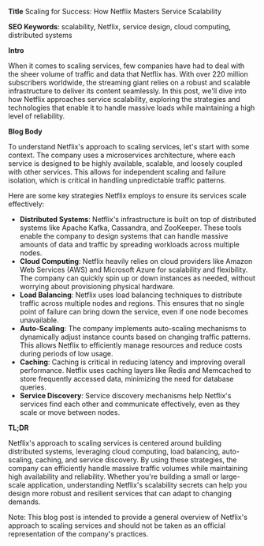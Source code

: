 **Title**
Scaling for Success: How Netflix Masters Service Scalability

**SEO Keywords**: scalability, Netflix, service design, cloud computing, distributed systems

**Intro**

When it comes to scaling services, few companies have had to deal with the sheer volume of traffic and data that Netflix has. With over 220 million subscribers worldwide, the streaming giant relies on a robust and scalable infrastructure to deliver its content seamlessly. In this post, we'll dive into how Netflix approaches service scalability, exploring the strategies and technologies that enable it to handle massive loads while maintaining a high level of reliability.

**Blog Body**

To understand Netflix's approach to scaling services, let's start with some context. The company uses a microservices architecture, where each service is designed to be highly available, scalable, and loosely coupled with other services. This allows for independent scaling and failure isolation, which is critical in handling unpredictable traffic patterns.

Here are some key strategies Netflix employs to ensure its services scale effectively:

* **Distributed Systems**: Netflix's infrastructure is built on top of distributed systems like Apache Kafka, Cassandra, and ZooKeeper. These tools enable the company to design systems that can handle massive amounts of data and traffic by spreading workloads across multiple nodes.
* **Cloud Computing**: Netflix heavily relies on cloud providers like Amazon Web Services (AWS) and Microsoft Azure for scalability and flexibility. The company can quickly spin up or down instances as needed, without worrying about provisioning physical hardware.
* **Load Balancing**: Netflix uses load balancing techniques to distribute traffic across multiple nodes and regions. This ensures that no single point of failure can bring down the service, even if one node becomes unavailable.
* **Auto-Scaling**: The company implements auto-scaling mechanisms to dynamically adjust instance counts based on changing traffic patterns. This allows Netflix to efficiently manage resources and reduce costs during periods of low usage.
* **Caching**: Caching is critical in reducing latency and improving overall performance. Netflix uses caching layers like Redis and Memcached to store frequently accessed data, minimizing the need for database queries.
* **Service Discovery**: Service discovery mechanisms help Netflix's services find each other and communicate effectively, even as they scale or move between nodes.

**TL;DR**

Netflix's approach to scaling services is centered around building distributed systems, leveraging cloud computing, load balancing, auto-scaling, caching, and service discovery. By using these strategies, the company can efficiently handle massive traffic volumes while maintaining high availability and reliability. Whether you're building a small or large-scale application, understanding Netflix's scalability secrets can help you design more robust and resilient services that can adapt to changing demands.

Note: This blog post is intended to provide a general overview of Netflix's approach to scaling services and should not be taken as an official representation of the company's practices.